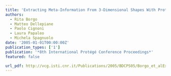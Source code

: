 ```yaml
---
title: 'Extracting Meta-Information From 3-Dimensional Shapes With Protégé'
authors:
  - Rita Borgo
  - Matteo Dellepiane
  - Paolo Cignoni
  - Laura Papaleo
  - Michela Spagnuolo
date: '2005-01-01T00:00:00Z'
publication_types: ['1']
publication: '*8th International Protégé Conference Proceedings*'
featured: false

url_pdf: http://vcg.isti.cnr.it/Publications/2005/BDCPS05/Borgo_et_alExtracting.pdf
---
```


